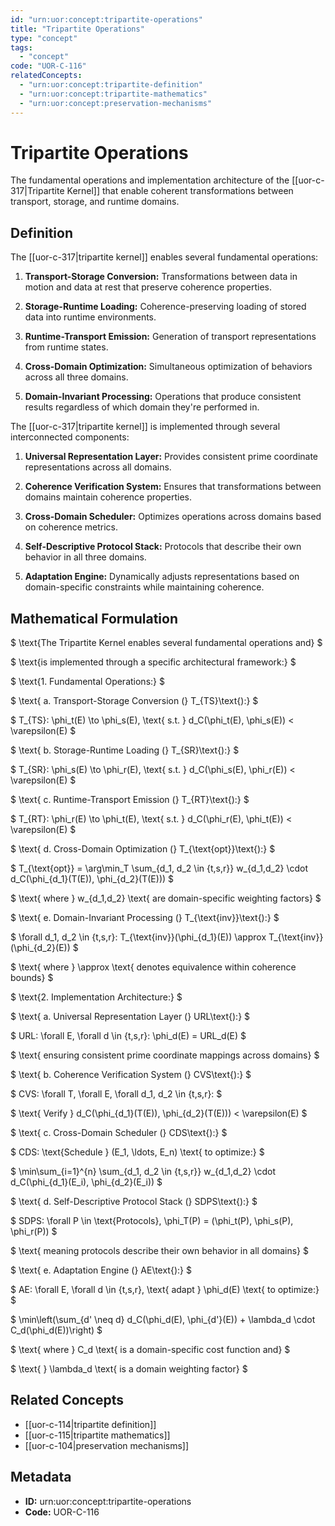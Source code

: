 ```yaml
---
id: "urn:uor:concept:tripartite-operations"
title: "Tripartite Operations"
type: "concept"
tags:
  - "concept"
code: "UOR-C-116"
relatedConcepts:
  - "urn:uor:concept:tripartite-definition"
  - "urn:uor:concept:tripartite-mathematics"
  - "urn:uor:concept:preservation-mechanisms"
---
```


# Tripartite Operations

The fundamental operations and implementation architecture of the [[uor-c-317|Tripartite Kernel]] that enable coherent transformations between transport, storage, and runtime domains.

## Definition

The [[uor-c-317|tripartite kernel]] enables several fundamental operations:

1. **Transport-Storage Conversion:** Transformations between data in motion and data at rest that preserve coherence properties.

2. **Storage-Runtime Loading:** Coherence-preserving loading of stored data into runtime environments.

3. **Runtime-Transport Emission:** Generation of transport representations from runtime states.

4. **Cross-Domain Optimization:** Simultaneous optimization of behaviors across all three domains.

5. **Domain-Invariant Processing:** Operations that produce consistent results regardless of which domain they're performed in.

The [[uor-c-317|tripartite kernel]] is implemented through several interconnected components:

1. **Universal Representation Layer:** Provides consistent prime coordinate representations across all domains.

2. **Coherence Verification System:** Ensures that transformations between domains maintain coherence properties.

3. **Cross-Domain Scheduler:** Optimizes operations across domains based on coherence metrics.

4. **Self-Descriptive Protocol Stack:** Protocols that describe their own behavior in all three domains.

5. **Adaptation Engine:** Dynamically adjusts representations based on domain-specific constraints while maintaining coherence.

## Mathematical Formulation

$
\text{The Tripartite Kernel enables several fundamental operations and}
$

$
\text{is implemented through a specific architectural framework:}
$

$
\text{1. Fundamental Operations:}
$

$
\text{   a. Transport-Storage Conversion (} T_{TS}\text{):}
$

$
T_{TS}: \phi_t(E) \to \phi_s(E), \text{ s.t. } d_C(\phi_t(E), \phi_s(E)) < \varepsilon(E)
$

$
\text{   b. Storage-Runtime Loading (} T_{SR}\text{):}
$

$
T_{SR}: \phi_s(E) \to \phi_r(E), \text{ s.t. } d_C(\phi_s(E), \phi_r(E)) < \varepsilon(E)
$

$
\text{   c. Runtime-Transport Emission (} T_{RT}\text{):}
$

$
T_{RT}: \phi_r(E) \to \phi_t(E), \text{ s.t. } d_C(\phi_r(E), \phi_t(E)) < \varepsilon(E)
$

$
\text{   d. Cross-Domain Optimization (} T_{\text{opt}}\text{):}
$

$
T_{\text{opt}} = \arg\min_T \sum_{d_1, d_2 \in \{t,s,r\}} w_{d_1,d_2} \cdot d_C(\phi_{d_1}(T(E)), \phi_{d_2}(T(E)))
$

$
\text{      where } w_{d_1,d_2} \text{ are domain-specific weighting factors}
$

$
\text{   e. Domain-Invariant Processing (} T_{\text{inv}}\text{):}
$

$
\forall d_1, d_2 \in \{t,s,r\}: T_{\text{inv}}(\phi_{d_1}(E)) \approx T_{\text{inv}}(\phi_{d_2}(E))
$

$
\text{      where } \approx \text{ denotes equivalence within coherence bounds}
$

$
\text{2. Implementation Architecture:}
$

$
\text{   a. Universal Representation Layer (} URL\text{):}
$

$
URL: \forall E, \forall d \in \{t,s,r\}: \phi_d(E) = URL_d(E)
$

$
\text{      ensuring consistent prime coordinate mappings across domains}
$

$
\text{   b. Coherence Verification System (} CVS\text{):}
$

$
CVS: \forall T, \forall E, \forall d_1, d_2 \in \{t,s,r\}:
$

$
\text{      Verify } d_C(\phi_{d_1}(T(E)), \phi_{d_2}(T(E))) < \varepsilon(E)
$

$
\text{   c. Cross-Domain Scheduler (} CDS\text{):}
$

$
CDS: \text{Schedule } (E_1, \ldots, E_n) \text{ to optimize:}
$

$
\min\sum_{i=1}^{n} \sum_{d_1, d_2 \in \{t,s,r\}} w_{d_1,d_2} \cdot d_C(\phi_{d_1}(E_i), \phi_{d_2}(E_i))
$

$
\text{   d. Self-Descriptive Protocol Stack (} SDPS\text{):}
$

$
SDPS: \forall P \in \text{Protocols}, \phi_T(P) = (\phi_t(P), \phi_s(P), \phi_r(P))
$

$
\text{      meaning protocols describe their own behavior in all domains}
$

$
\text{   e. Adaptation Engine (} AE\text{):}
$

$
AE: \forall E, \forall d \in \{t,s,r\}, \text{ adapt } \phi_d(E) \text{ to optimize:}
$

$
\min\left(\sum_{d' \neq d} d_C(\phi_d(E), \phi_{d'}(E)) + \lambda_d \cdot C_d(\phi_d(E))\right)
$

$
\text{      where } C_d \text{ is a domain-specific cost function and}
$

$
\text{      } \lambda_d \text{ is a domain weighting factor}
$

## Related Concepts

- [[uor-c-114|tripartite definition]]
- [[uor-c-115|tripartite mathematics]]
- [[uor-c-104|preservation mechanisms]]

## Metadata

- **ID:** urn:uor:concept:tripartite-operations
- **Code:** UOR-C-116
